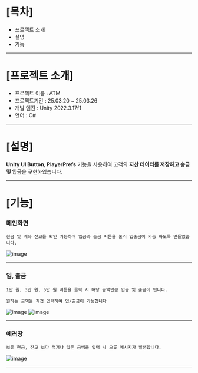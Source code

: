 [목차]
=============
* 프로젝트 소개
* 설명
* 기능

---

[프로젝트 소개]
=============
* 프로젝트 이름 : ATM
* 프로젝트기간 : 25.03.20 ~ 25.03.26
* 개발 엔진 : Unity 2022.3.17f1
* 언어 : C#

---

[설명]
=============
**Unity UI Button, PlayerPrefs** 기능을 사용하여
고객의 **자산 데이터를 저장하고 송금 및 입금**을 구현하였습니다.

---

[기능]
=============

### 메인화면

```
현금 및 계좌 잔고를 확인 가능하며 입금과 출금 버튼을 눌러 입출금이 가능 하도록 만들었습니다.
```
![image](https://github.com/user-attachments/assets/c08618b4-cba8-4556-a8bf-8f154240ea92)

---

### 입, 출금
```
1만 원, 3만 원, 5만 원 버튼을 클릭 시 해당 금액만큼 입금 및 출금이 됩니다.

원하는 금액을 직접 입력하여 입/출금이 가능합니다
```

![image](https://github.com/user-attachments/assets/3332c25d-fb8a-4205-9b03-11988931c647)
![image](https://github.com/user-attachments/assets/18934e2b-b2f9-409e-aa51-c2c9207cafb3)

---

### 에러창
```
보유 현금, 잔고 보다 적거나 많은 금액을 입력 시 오류 메시지가 발생합니다.
```

![image](https://github.com/user-attachments/assets/0c2a2271-a4e1-4d65-bc06-0917b645aedf)

---
